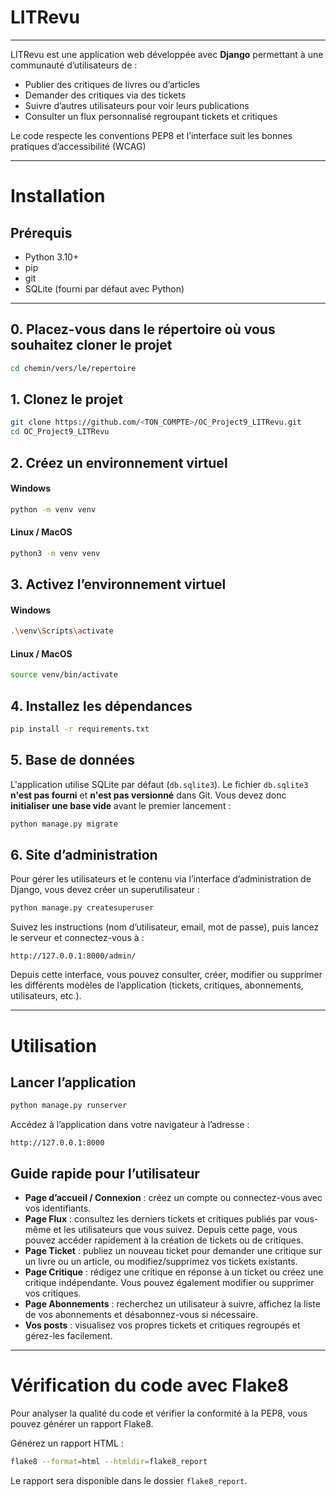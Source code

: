 # LITRevu

---

LITRevu est une application web développée avec **Django** permettant à une communauté d’utilisateurs de :

* Publier des critiques de livres ou d’articles
* Demander des critiques via des tickets
* Suivre d’autres utilisateurs pour voir leurs publications
* Consulter un flux personnalisé regroupant tickets et critiques

Le code respecte les conventions PEP8 et l’interface suit les bonnes pratiques d’accessibilité (WCAG)

---

# Installation

## Prérequis

* Python 3.10+
* pip
* git
* SQLite (fourni par défaut avec Python)

---

## 0. Placez-vous dans le répertoire où vous souhaitez cloner le projet

```bash
cd chemin/vers/le/repertoire
```

## 1. Clonez le projet

```bash
git clone https://github.com/<TON_COMPTE>/OC_Project9_LITRevu.git
cd OC_Project9_LITRevu
```

## 2. Créez un environnement virtuel

#### Windows

```bash
python -m venv venv
```

#### Linux / MacOS

```bash
python3 -m venv venv
```

## 3. Activez l’environnement virtuel

#### Windows

```bash
.\venv\Scripts\activate
```

#### Linux / MacOS

```bash
source venv/bin/activate
```

## 4. Installez les dépendances

```bash
pip install -r requirements.txt
```

## 5. Base de données

L'application utilise SQLite par défaut (`db.sqlite3`). Le fichier `db.sqlite3` **n'est pas fourni** et **n'est pas versionné** dans Git. Vous devez donc **initialiser une base vide** avant le premier lancement :

```bash
python manage.py migrate
```

## 6. Site d’administration

Pour gérer les utilisateurs et le contenu via l’interface d’administration de Django, vous devez créer un superutilisateur :

```bash
python manage.py createsuperuser
```

Suivez les instructions (nom d’utilisateur, email, mot de passe), puis lancez le serveur et connectez-vous à :

```
http://127.0.0.1:8000/admin/
```

Depuis cette interface, vous pouvez consulter, créer, modifier ou supprimer les différents modèles de l’application (tickets, critiques, abonnements, utilisateurs, etc.).

---

# Utilisation

## Lancer l’application

```bash
python manage.py runserver
```

Accédez à l’application dans votre navigateur à l’adresse :

```
http://127.0.0.1:8000
```

## Guide rapide pour l’utilisateur

* **Page d’accueil / Connexion** : créez un compte ou connectez-vous avec vos identifiants.
* **Page Flux** : consultez les derniers tickets et critiques publiés par vous-même et les utilisateurs que vous suivez. Depuis cette page, vous pouvez accéder rapidement à la création de tickets ou de critiques.
* **Page Ticket** : publiez un nouveau ticket pour demander une critique sur un livre ou un article, ou modifiez/supprimez vos tickets existants.
* **Page Critique** : rédigez une critique en réponse à un ticket ou créez une critique indépendante. Vous pouvez également modifier ou supprimer vos critiques.
* **Page Abonnements** : recherchez un utilisateur à suivre, affichez la liste de vos abonnements et désabonnez-vous si nécessaire.
* **Vos posts** : visualisez vos propres tickets et critiques regroupés et gérez-les facilement.

---

# Vérification du code avec Flake8

Pour analyser la qualité du code et vérifier la conformité à la PEP8, vous pouvez générer un rapport Flake8.

Générez un rapport HTML :

```bash
flake8 --format=html --htmldir=flake8_report
```

Le rapport sera disponible dans le dossier `flake8_report`.
